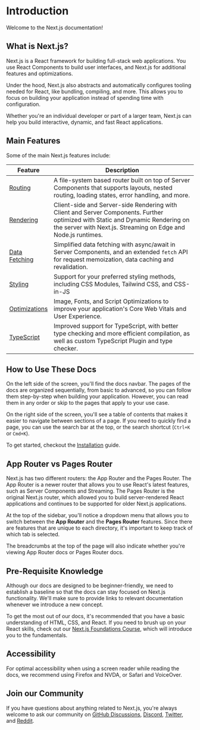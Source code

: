 # Introduction

Welcome to the Next.js documentation!

## What is Next.js?

Next.js is a React framework for building full-stack web applications.
You use React Components to build user interfaces, and Next.js for additional features and optimizations.

Under the hood, Next.js also abstracts and automatically configures tooling needed for React, like bundling, compiling, and more.
This allows you to focus on building your application instead of spending time with configuration.

Whether you're an individual developer or part of a larger team, Next.js can help you build interactive, dynamic, and fast React applications.

## Main Features

Some of the main Next.js features include:

| Feature                                                                  | Description                                                                                                                                                                                      |
| ------------------------------------------------------------------------ | ------------------------------------------------------------------------------------------------------------------------------------------------------------------------------------------------ |
| [Routing](/guide/building-your-application/routing)                      | A file-system based router built on top of Server Components that supports layouts, nested routing, loading states, error handling, and more.                                                    |
| [Rendering](/docs/app/building-your-application/rendering)               | Client-side and Server-side Rendering with Client and Server Components. Further optimized with Static and Dynamic Rendering on the server with Next.js. Streaming on Edge and Node.js runtimes. |
| [Data Fetching](/docs/app/building-your-application/data-fetching)       | Simplified data fetching with async/await in Server Components, and an extended `fetch` API for request memoization, data caching and revalidation.                                              |
| [Styling](/guide/building-your-application/styling)                      | Support for your preferred styling methods, including CSS Modules, Tailwind CSS, and CSS-in-JS                                                                                                   |
| [Optimizations](/docs/app/building-your-application/optimizing)          | Image, Fonts, and Script Optimizations to improve your application's Core Web Vitals and User Experience.                                                                                        |
| [TypeScript](/docs/app/building-your-application/configuring/typescript) | Improved support for TypeScript, with better type checking and more efficient compilation, as well as custom TypeScript Plugin and type checker.                                                 |

## How to Use These Docs

On the left side of the screen, you'll find the docs navbar.
The pages of the docs are organized sequentially, from basic to advanced, so you can follow them step-by-step when building your application.
However, you can read them in any order or skip to the pages that apply to your use case.

On the right side of the screen, you'll see a table of contents that makes it easier to navigate between sections of a page.
If you need to quickly find a page, you can use the search bar at the top, or the search shortcut (`Ctrl+K` or `Cmd+K`).

To get started, checkout the [Installation](/guide/getting-started/installation) guide.

## App Router vs Pages Router

Next.js has two different routers: the App Router and the Pages Router.
The App Router is a newer router that allows you to use React's latest features, such as Server Components and Streaming.
The Pages Router is the original Next.js router, which allowed you to build server-rendered React applications and continues to be supported for older Next.js applications.

At the top of the sidebar, you'll notice a dropdown menu that allows you to switch between the **App Router** and the **Pages Router** features.
Since there are features that are unique to each directory, it's important to keep track of which tab is selected.

The breadcrumbs at the top of the page will also indicate whether you're viewing App Router docs or Pages Router docs.

## Pre-Requisite Knowledge

Although our docs are designed to be beginner-friendly, we need to establish a baseline so that the docs can stay focused on Next.js functionality.
We'll make sure to provide links to relevant documentation whenever we introduce a new concept.

To get the most out of our docs, it's recommended that you have a basic understanding of HTML, CSS, and React.
If you need to brush up on your React skills, check out our [Next.js Foundations Course](/learn/foundations/about-nextjs), which will introduce you to the fundamentals.

## Accessibility

For optimal accessibility when using a screen reader while reading the docs, we recommend using Firefox and NVDA, or Safari and VoiceOver.

## Join our Community

If you have questions about anything related to Next.js, you're always welcome to ask our community on [GitHub Discussions](https://github.com/vercel/next.js/discussions), [Discord](https://discord.com/invite/bUG2bvbtHy), [Twitter](https://twitter.com/nextjs), and [Reddit](https://www.reddit.com/r/nextjs).
